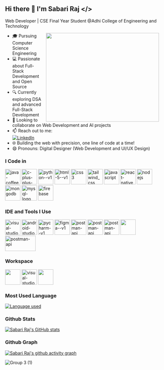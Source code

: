   ## Hi there 👋 I'm Sabari Raj  **</>**

Web Developer | CSE Final Year Student @Adhi College of Engineering and Technology  

<img align='right' width='370' height='290' src='https://user-images.githubusercontent.com/40719899/205479251-ffba5354-583f-491b-a1ef-ce919083e2b1.gif'>

- 🎓 Pursuing Computer Science Engineering  
- 💻 Passionate about Full-Stack Development and Open Source  
- 🔍 Currently exploring DSA and advanced Full-Stack Development  
- 🚀 Looking to collaborate on Web Development and AI projects    
- 📫 Reach out to me:  
  <a href="https://www.linkedin.com/in/sabari-raj-p-16a279230">
    <img src="https://img.shields.io/badge/LinkedIn-0077B5?style=for-the-badge&logo=linkedin&logoColor=white" alt="LinkedIn"/>
  </a>
- 🌐 Building the web with precision, one line of code at a time!  
- 😄 Pronouns: Digital Designer (Web Development and UI/UX Design)


### I Code in

<img width="50" height="50" src="https://img.icons8.com/color/48/java-coffee-cup-logo--v1.png" alt="java-coffee-cup-logo--v1"/> <img width="50" height="50" src="https://img.icons8.com/color/48/c-plus-plus-logo.png" alt="c-plus-plus-logo"/> <img width="50" height="50" src="https://img.icons8.com/color/48/python--v1.png" alt="python--v1"/> <img width="50" height="50" src="https://img.icons8.com/color/48/html-5--v1.png" alt="html-5--v1"/> <img width="50" height="50" src="https://img.icons8.com/color/48/css3.png" alt="css3"/> <img width="50" height="50" src="https://img.icons8.com/color/48/tailwind_css.png" alt="tailwind_css"/> <img width="50" height="50" src="https://img.icons8.com/color/48/javascript.png" alt="javascript"/> <img width="50" height="50" src="https://img.icons8.com/color/48/react-native.png" alt="react-native"/> <img width="50" height="50" src="https://seeklogo.com/images/N/nodejs-logo-D26404F360-seeklogo.com.png" alt="nodejs"/> <img width="50" height="50" src="https://seeklogo.com/images/M/mongodb-logo-D13D67C930-seeklogo.com.png" alt="mongodb"/> <img width="50" height="50" src="https://img.icons8.com/color/48/mysql-logo.png" alt="mysql-logo"/> <img width="50" height="50" src="https://img.icons8.com/color/48/firebase.png" alt="firebase"/> 


 ### IDE and Tools I Use

<img width="50" height="50" src="https://img.icons8.com/fluency/48/visual-studio-code-2019.png" alt="visual-studio-code-2019"/> <img width="50" height="50" src="https://seeklogo.com/images/A/android-studio-logo-1EE788C6EC-seeklogo.com.png" alt="android-studio--v3"/> <img width="50" height="50" src="https://img.icons8.com/color/48/pycharm--v1.png" alt="pycharm--v1"/> <img width="50" height="50" src="https://img.icons8.com/color/48/figma--v1.png" alt="figma--v1"/> <img width="50" height="50" src="https://seeklogo.com/images/P/postman-logo-0087CA0D15-seeklogo.com.png" alt="postman-api"/> <img width="50" height="50" src="https://seeklogo.com/images/I/insomnia-logo-A35E09EB19-seeklogo.com.png" alt="postman-api"/> <img width="50" height="50" src="https://seeklogo.com/images/C/chatgpt-logo-6E960AECFF-seeklogo.com.png" alt="postman-api"/> <img width="50" height="50" src="https://seeklogo.com/images/M/material-ui-logo-5BDCB9BA8F-seeklogo.com.png" />  <img width="100" height="50" src="https://seeklogo.com/images/V/virtualbox-logo-43C90970AC-seeklogo.com.png" alt="postman-api"/> 

### Workspace

<img width="50" height="50" src="https://seeklogo.com/images/W/windows-11-icon-logo-6C39629E45-seeklogo.com.png"/>  <img width="50" height="50" src="https://seeklogo.com/images/L/Linux_Tux-logo-DA252F3C21-seeklogo.com.png" alt="visual-studio-code-2019"/> <img width="50" height="50" src="https://seeklogo.com/images/K/kali-linux-logo-AED181186E-seeklogo.com.png"/> 


### Most Used Language

[![Language used](https://github-readme-stats.vercel.app/api/top-langs/?username=sabarirajpazhani&layout=donut)](https://github.com/sabarirajpazhani/github-readme-stats)


### Github Stats

[![Sabari Raj's GitHub stats](https://github-readme-stats.vercel.app/api?username=sabarirajpazhani)](https://github.com/sabarirajpazhani/github-readme-stats)

### Github Graph

[![Sabari Raj's github activity graph](https://github-readme-activity-graph.vercel.app/graph?username=sabarirajpazhani&bg_color=000000&color=ffffff&line=FF0000&point=ffffff&area=true&hide_border=true)](https://github.com/sabarirajpazhani/github-readme-activity-graph)


![Group 3 (1)](https://github.com/user-attachments/assets/8b4dabf7-42ed-4f85-a38e-195d0dd97063)

